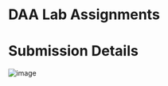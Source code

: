 # DAA Lab Assignments
# Submission Details
![image](https://user-images.githubusercontent.com/68822024/134333103-54f2370e-5575-4c91-9002-61af004a1e41.png)
